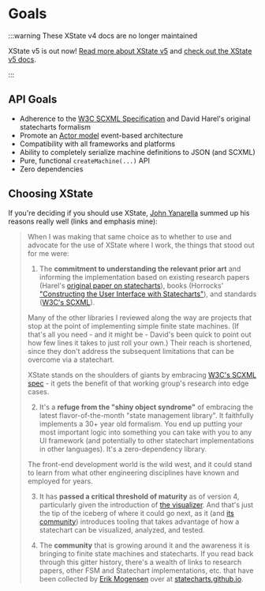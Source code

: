 # Goals

:::warning These XState v4 docs are no longer maintained

XState v5 is out now! [Read more about XState v5](https://stately.ai/blog/2023-12-01-xstate-v5) and [check out the XState v5 docs](https://stately.ai/docs/xstate).

:::

## API Goals

- Adherence to the [W3C SCXML Specification](https://www.w3.org/TR/scxml/) and David Harel's original statecharts formalism
- Promote an [Actor model](https://en.wikipedia.org/wiki/Actor_model) event-based architecture
- Compatibility with all frameworks and platforms
- Ability to completely serialize machine definitions to JSON (and SCXML)
- Pure, functional `createMachine(...)` API
- Zero dependencies

## Choosing XState

If you're deciding if you should use XState, [John Yanarella](https://github.com/CodeCatalyst) summed up his reasons really well (links and emphasis mine):

> When I was making that same choice as to whether to use and advocate for the use of XState where I work, the things that stood out for me were:
>
> 1. The **commitment to understanding the relevant prior art** and informing the implementation based on existing research papers (Harel's [original paper on statecharts](https://www.sciencedirect.com/science/article/pii/0167642387900359/pdf)), books (Horrocks' ["Constructing the User Interface with Statecharts"](https://www.amazon.com/Constructing-User-Interface-Statecharts-Horrocks/dp/0201342782/ref=sr_1_3?ie=UTF8&qid=1548690916&sr=8-3&keywords=statecharts)), and standards ([W3C's SCXML](https://www.w3.org/TR/scxml/)).
>
> Many of the other libraries I reviewed along the way are projects that stop at the point of implementing simple finite state machines. (If that's all you need - and it might be - David's been quick to point out how few lines it takes to just roll your own.) Their reach is shortened, since they don't address the subsequent limitations that can be overcome via a statechart.
>
> XState stands on the shoulders of giants by embracing [W3C's SCXML spec](https://www.w3.org/TR/scxml/) - it gets the benefit of that working group's research into edge cases.
>
> 2. It's a **refuge from the "shiny object syndrome"** of embracing the latest flavor-of-the-month "state management library". It faithfully implements a 30+ year old formalism. You end up putting your most important logic into something you can take with you to any UI framework (and potentially to other statechart implementations in other languages). It's a zero-dependency library.
>
> The front-end development world is the wild west, and it could stand to learn from what other engineering disciplines have known and employed for years.
>
> 3. It has **passed a critical threshold of maturity** as of version 4, particularly given the introduction of [the visualizer](https://statecharts.github.io/xstate-viz). And that's just the tip of the iceberg of where it could go next, as it (and [its community](https://github.com/statelyai/xstate/discussions)) introduces tooling that takes advantage of how a statechart can be visualized, analyzed, and tested.
>
> 4. The **community** that is growing around it and the awareness it is bringing to finite state machines and statecharts. If you read back through this gitter history, there's a wealth of links to research papers, other FSM and Statechart implementations, etc. that have been collected by [Erik Mogensen](https://twitter.com/mogsie) over at [statecharts.github.io](https://statecharts.github.io).
